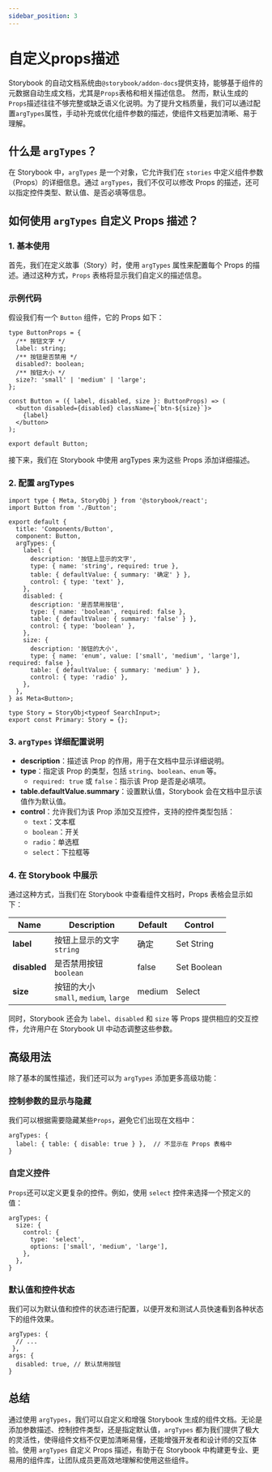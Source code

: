 ```yaml
---
sidebar_position: 3
---
```

# 自定义props描述

Storybook 的自动文档系统由`@storybook/addon-docs`提供支持，能够基于组件的元数据自动生成文档，尤其是`Props`表格和相关描述信息。
然而，默认生成的`Props`描述往往不够完整或缺乏语义化说明。为了提升文档质量，我们可以通过配置`argTypes`属性，手动补充或优化组件参数的描述，使组件文档更加清晰、易于理解。

## 什么是 `argTypes`？

在 Storybook 中，`argTypes` 是一个对象，它允许我们在 `stories` 中定义组件参数（Props）的详细信息。通过 `argTypes`，我们不仅可以修改 Props 的描述，还可以指定控件类型、默认值、是否必填等信息。

## 如何使用 `argTypes` 自定义 Props 描述？

### 1. 基本使用

首先，我们在定义故事（Story）时，使用 `argTypes` 属性来配置每个 Props 的描述。通过这种方式，`Props` 表格将显示我们自定义的描述信息。

### 示例代码

假设我们有一个 `Button` 组件，它的 Props 如下：

```tsx
type ButtonProps = {
  /** 按钮文字 */
  label: string;
  /** 按钮是否禁用 */
  disabled?: boolean;
  /** 按钮大小 */
  size?: 'small' | 'medium' | 'large';
};

const Button = ({ label, disabled, size }: ButtonProps) => (
  <button disabled={disabled} className={`btn-${size}`}>
    {label}
  </button>
);

export default Button;
```
接下来，我们在 Storybook 中使用 argTypes 来为这些 Props 添加详细描述。


### 2. 配置 argTypes

```tsx
import type { Meta, StoryObj } from '@storybook/react';
import Button from './Button';

export default {
  title: 'Components/Button',
  component: Button,
  argTypes: {
    label: {
      description: '按钮上显示的文字',
      type: { name: 'string', required: true },
      table: { defaultValue: { summary: '确定' } },
      control: { type: 'text' },
    },
    disabled: {
      description: '是否禁用按钮',
      type: { name: 'boolean', required: false },
      table: { defaultValue: { summary: 'false' } },
      control: { type: 'boolean' },
    },
    size: {
      description: '按钮的大小',
      type: { name: 'enum', value: ['small', 'medium', 'large'], required: false },
      table: { defaultValue: { summary: 'medium' } },
      control: { type: 'radio' },
    },
  },
} as Meta<Button>;

type Story = StoryObj<typeof SearchInput>;
export const Primary: Story = {};
```

### 3. `argTypes` 详细配置说明

- **description**：描述该 Prop 的作用，用于在文档中显示详细说明。
- **type**：指定该 Prop 的类型，包括 `string`、`boolean`、`enum` 等。
    - `required: true` 或 `false`：指示该 Prop 是否是必填项。
- **table.defaultValue.summary**：设置默认值，Storybook 会在文档中显示该值作为默认值。
- **control**：允许我们为该 Prop 添加交互控件，支持的控件类型包括：
    - `text`：文本框
    - `boolean`：开关
    - `radio`：单选框
    - `select`：下拉框等

### 4. 在 Storybook 中展示

通过这种方式，当我们在 Storybook 中查看组件文档时，Props 表格会显示如下：

| Name         | Description                            | Default | Control     |
|--------------|----------------------------------------|---------|-------------|
| **label**    | 按钮上显示的文字<br/> `string`                 |  确定     | Set String  |
| **disabled** | 是否禁用按钮 <br/> `boolean`                 | false   | Set Boolean |
| **size**     | 按钮的大小 <br/> `small`, `medium`, `large` | medium  | Select      |

同时，Storybook 还会为 `label`、`disabled` 和 `size` 等 Props 提供相应的交互控件，允许用户在 Storybook UI 中动态调整这些参数。

## 高级用法

除了基本的属性描述，我们还可以为 `argTypes` 添加更多高级功能：

### 控制参数的显示与隐藏

我们可以根据需要隐藏某些`Props`，避免它们出现在文档中：

```tsx
argTypes: {
  label: { table: { disable: true } },  // 不显示在 Props 表格中
}
```
### 自定义控件

`Props`还可以定义更复杂的控件。例如，使用 `select` 控件来选择一个预定义的值：

```tsx
argTypes: {
  size: {
    control: {
      type: 'select',
      options: ['small', 'medium', 'large'],
    },
  },
}
```

### 默认值和控件状态
我们可以为默认值和控件的状态进行配置，以便开发和测试人员快速看到各种状态下的组件效果。
```tsx
argTypes: {
  // ...
 },
args: {
  disabled: true, // 默认禁用按钮
}
```

## 总结

通过使用 `argTypes`，我们可以自定义和增强 Storybook 生成的组件文档。无论是添加参数描述、控制控件类型，还是指定默认值，`argTypes` 都为我们提供了极大的灵活性，使得组件文档不仅更加清晰易懂，还能增强开发者和设计师的交互体验。使用 `argTypes` 自定义 Props 描述，有助于在 Storybook 中构建更专业、更易用的组件库，让团队成员更高效地理解和使用这些组件。
